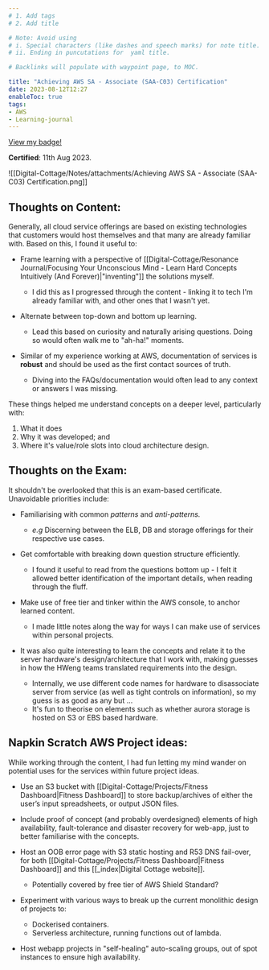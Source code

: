```yaml
---
# 1. Add tags
# 2. Add title

# Note: Avoid using 
# i. Special characters (like dashes and speech marks) for note title. 
# ii. Ending in puncutations for  yaml title.  

# Backlinks will populate with waypoint page, to MOC. 

title: "Achieving AWS SA - Associate (SAA-C03) Certification"
date: 2023-08-12T12:27
enableToc: true
tags:
- AWS
- Learning-journal
---
```


[View my badge!](https://www.credly.com/badges/c3452de8-7ff6-41a5-a3e4-0a88af63e75d/public_url)

**Certified**: 11th Aug 2023. 



![[Digital-Cottage/Notes/attachments/Achieving AWS SA - Associate (SAA-C03) Certification.png]]


## Thoughts on Content: 
Generally, all cloud service offerings are based on existing technologies that customers would host themselves and that many are already familiar with. Based on this, I found it useful to: 

- Frame learning with a perspective of [[Digital-Cottage/Resonance Journal/Focusing Your Unconscious Mind - Learn Hard Concepts Intuitively (And Forever)|"inventing"]] the solutions myself. 
	- I did this as I progressed through the content - linking it to tech I'm already familiar with, and other ones that I wasn't yet.

- Alternate between top-down and bottom up learning. 
	- Lead this based on curiosity and naturally arising questions. Doing so would often walk me to "ah-ha!" moments. 

- Similar of my experience working at AWS, documentation of services is **robust** and should be used as the first contact sources of truth.
	- Diving into the FAQs/documentation would often lead to any context or answers I was missing. 

These things helped me understand concepts on a deeper level, particularly with:
1. What it does
2. Why it was developed; and 
3. Where it's value/role slots into cloud architecture design. 

## Thoughts on the Exam:
It shouldn't be overlooked that this is an exam-based certificate. Unavoidable priorities include: 

- Familiarising with common *patterns* and *anti-patterns.* 
	- *e.g*  Discerning between the ELB, DB and storage offerings for their respective use cases. 

- Get comfortable with breaking down question structure efficiently. 
	- I found it useful to read from the questions bottom up - I felt it allowed better identification of the important details, when reading through the fluff. 

- Make use of free tier and tinker within the AWS console, to anchor learned content. 
	- I made little notes along the way for ways I can make use of services within personal projects. 

- It was also quite interesting to learn the concepts and relate it to the server hardware's design/architecture that I work with, making guesses in how the HWeng teams translated requirements into the design. 
	- Internally, we use different code names for hardware to disassociate server from service (as well as tight controls on information), so my guess is as good as any but ...
	- It's fun to theorise on elements such as whether aurora storage is hosted on S3 or EBS based hardware. 



## Napkin Scratch AWS Project ideas:
While working through the content, I had fun letting my mind wander on potential uses for the services within future project ideas. 

- Use an S3 bucket with [[Digital-Cottage/Projects/Fitness Dashboard|Fitness Dashboard]] to store backup/archives of either the user’s input spreadsheets, or output JSON files. 

- Include proof of concept (and probably overdesigned) elements of high availability, fault-tolerance and disaster recovery for web-app, just to better familiarise with the concepts.

- Host an OOB error page with S3 static hosting and R53 DNS fail-over, for both [[Digital-Cottage/Projects/Fitness Dashboard|Fitness Dashboard]] and this [[_index|Digital Cottage website]]. 
	- Potentially covered by free tier of AWS Shield Standard? 
	
- Experiment with various ways to break up the current monolithic design of projects to:
	- Dockerised containers. 
	- Serverless architecture, running functions out of lambda. 

- Host webapp projects in "self-healing" auto-scaling groups, out of spot instances to ensure high availability. 

